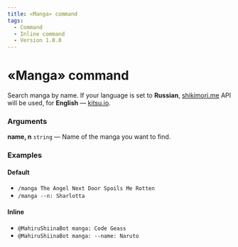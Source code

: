 ```yaml
---
title: «Manga» command
tags:
  - Command
  - Inline command
  - Version 1.0.0
---
```


# «Manga» command

Search manga by name. If your language is set to **Russian**, [shikimori.me](https://shikimori.me) API will be used, for **English** — [kitsu.io](https://kitsu.io).

### Arguments

**name, n**  `string` — Name of the manga you want to find. 

### Examples

#### Default
+ `/manga The Angel Next Door Spoils Me Rotten`
+ `/manga --n: Sharlotta`

#### Inline
+ `@MahiruShiinaBot manga: Code Geass`
+ `@MahiruShiinaBot manga: --name: Naruto`